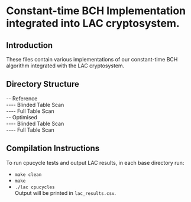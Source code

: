 # Constant-time BCH Implementation integrated into LAC cryptosystem.
## Introduction
These files contain various implementations of our constant-time BCH algorithm integrated with the LAC cryptosystem.

## Directory Structure
-- Reference<br>
---- Blinded Table Scan<br>
---- Full Table Scan<br>
-- Optimised<br>
---- Blinded Table Scan<br>
---- Full Table Scan<br>

## Compilation Instructions
To run cpucycle tests and output LAC results, in each base directory run:
* `make clean`
* `make`
* `./lac cpucycles`<br>
Output will be printed in `lac_results.csv`.
